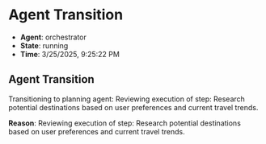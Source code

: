 # Agent Transition

- **Agent**: orchestrator
- **State**: running
- **Time**: 3/25/2025, 9:25:22 PM

## Agent Transition

Transitioning to planning agent: Reviewing execution of step: Research potential destinations based on user preferences and current travel trends.

**Reason**: Reviewing execution of step: Research potential destinations based on user preferences and current travel trends.

